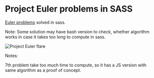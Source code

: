 Project Euler problems in SASS
=====

[Euler problems](https://projecteuler.net/problems) solved in sass.

Note: Some solution may have bash version to check, whether algorithm works in case it takes too long to compute in sass.

![Project Euler flare](https://projecteuler.net/profile/vladsaling.png)


Notes:

7th problem take too much time to compute, so it has a JS version with same algorithm as a proof of concept.
